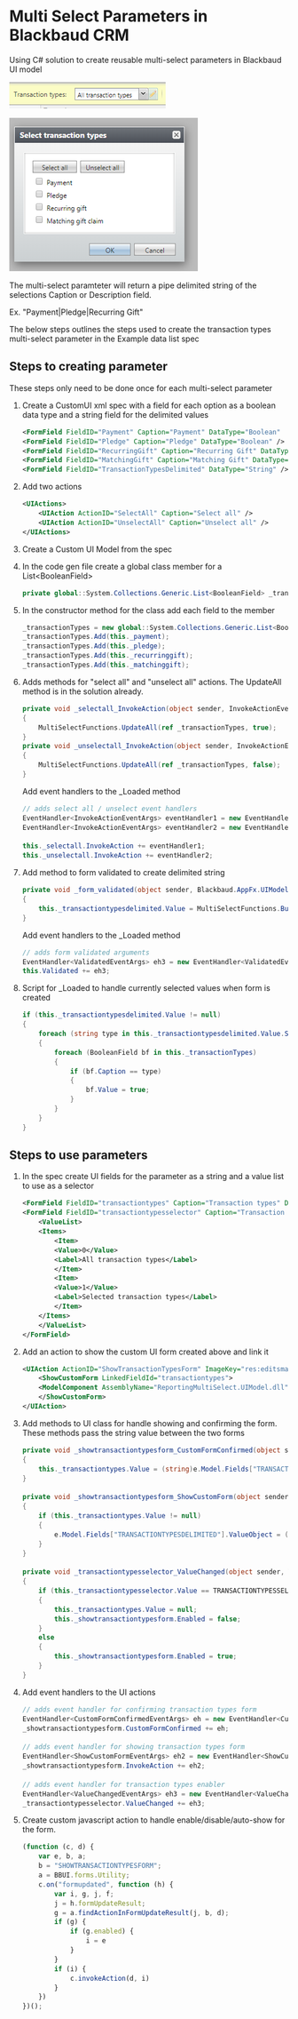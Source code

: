 # Multi Select Parameters in Blackbaud CRM

Using C# solution to create reusable multi-select parameters in Blackbaud UI model

![Alt text](/img/selector.png "Transaction Types selector")

![Alt text](/img/TransactionTypesMultiSelect.png "Multi select form")

The multi-select paramteter will return a pipe delimited string of the selections Caption or Description field.

Ex. "Payment|Pledge|Recurring Gift"

The below steps outlines the steps used to create the transaction types multi-select parameter in the Example data list spec

## Steps to creating parameter

These steps only need to be done once for each multi-select parameter

1. Create a CustomUI xml spec with a field for each option as a boolean data type and a string field for the delimited values

    ```xml
    <FormField FieldID="Payment" Caption="Payment" DataType="Boolean"  />
    <FormField FieldID="Pledge" Caption="Pledge" DataType="Boolean" />
    <FormField FieldID="RecurringGift" Caption="Recurring Gift" DataType="Boolean"/>
    <FormField FieldID="MatchingGift" Caption="Matching Gift" DataType="Boolean" />
    <FormField FieldID="TransactionTypesDelimited" DataType="String" />
    ```

2. Add two actions

    ```xml
    <UIActions>
        <UIAction ActionID="SelectAll" Caption="Select all" />
        <UIAction ActionID="UnselectAll" Caption="Unselect all" />
    </UIActions>
    ```

3. Create a Custom UI Model from the spec
4. In the code gen file create a global class member for a List\<BooleanField\>

    ```C#
    private global::System.Collections.Generic.List<BooleanField> _transactionTypes;
    ```

5. In the constructor method for the class add each field to the member

    ```C#
    _transactionTypes = new global::System.Collections.Generic.List<BooleanField>();
    _transactionTypes.Add(this._payment);
    _transactionTypes.Add(this._pledge);
    _transactionTypes.Add(this._recurringgift);
    _transactionTypes.Add(this._matchinggift);
    ```

6. Adds methods for "select all" and "unselect all" actions. The UpdateAll method is in the solution already.

    ```C#
    private void _selectall_InvokeAction(object sender, InvokeActionEventArgs e)
    {
        MultiSelectFunctions.UpdateAll(ref _transactionTypes, true);
    }
    private void _unselectall_InvokeAction(object sender, InvokeActionEventArgs e)
    {
        MultiSelectFunctions.UpdateAll(ref _transactionTypes, false);
    }
    ```

    Add event handlers to the _Loaded method

    ```C#
    // adds select all / unselect event handlers
    EventHandler<InvokeActionEventArgs> eventHandler1 = new EventHandler<InvokeActionEventArgs>(this._selectall_InvokeAction);
    EventHandler<InvokeActionEventArgs> eventHandler2 = new EventHandler<InvokeActionEventArgs>(this._unselectall_InvokeAction);

    this._selectall.InvokeAction += eventHandler1;
    this._unselectall.InvokeAction += eventHandler2;  
    ```

7. Add method to form validated to create delimited string

    ```C#
    private void _form_validated(object sender, Blackbaud.AppFx.UIModeling.Core.ValidatedEventArgs e)
    {
        this._transactiontypesdelimited.Value = MultiSelectFunctions.BuildPipeDelimitedString(_transactionTypes);
    }
    ```

    Add event handlers to the _Loaded method

    ```C#
    // adds form validated arguments
    EventHandler<ValidatedEventArgs> eh3 = new EventHandler<ValidatedEventArgs>(this._form_validated);
    this.Validated += eh3;
    ```

8. Script for _Loaded to handle currently selected values when form is created

    ```C#
    if (this._transactiontypesdelimited.Value != null)
    {
        foreach (string type in this._transactiontypesdelimited.Value.Split('|'))
        {
            foreach (BooleanField bf in this._transactionTypes)
            {
                if (bf.Caption == type)
                {
                    bf.Value = true;
                }
            }
        }
    }
    ```

## Steps to use parameters

1. In the spec create UI fields for the parameter as a string and a value list to use as a selector

    ```xml
    <FormField FieldID="transactiontypes" Caption="Transaction types" DataType="String" AvailableToClient="false" />
    <FormField FieldID="transactiontypesselector" Caption="Transaction types" DefaultValueText="0" Required="true" Enable="False" >
        <ValueList>
        <Items>
            <Item>
            <Value>0</Value>
            <Label>All transaction types</Label>
            </Item>
            <Item>
            <Value>1</Value>
            <Label>Selected transaction types</Label>
            </Item>
        </Items>
        </ValueList>
    </FormField>
    ```

2. Add an action to show the custom UI form created above and link it

    ```xml
    <UIAction ActionID="ShowTransactionTypesForm" ImageKey="res:editsmall" AvailableToClient="false">
        <ShowCustomForm LinkedFieldId="transactiontypes">
        <ModelComponent AssemblyName="ReportingMultiSelect.UIModel.dll" ClassName="ReportingMultiSelect.UIModel.MultiSelectTransactionTypesUIModel" />
        </ShowCustomForm>
    </UIAction>
    ```

3. Add methods to UI class for handle showing and confirming the form. These methods pass the string value between the two forms

    ```c#
    private void _showtransactiontypesform_CustomFormConfirmed(object sender, Blackbaud.AppFx.UIModeling.Core.CustomFormConfirmedEventArgs e)
    {
        this._transactiontypes.Value = (string)e.Model.Fields["TRANSACTIONTYPESDELIMITED"].ValueObject;
    }

    private void _showtransactiontypesform_ShowCustomForm(object sender, Blackbaud.AppFx.UIModeling.Core.ShowCustomFormEventArgs e)
    {
        if (this._transactiontypes.Value != null)
        {
            e.Model.Fields["TRANSACTIONTYPESDELIMITED"].ValueObject = (object)this._transactiontypes.Value;
        }
    }

    private void _transactiontypesselector_ValueChanged(object sender, ValueChangedEventArgs e)
    {
        if (this._transactiontypesselector.Value == TRANSACTIONTYPESSELECTORS.AllTransactionTypes)
        {
            this._transactiontypes.Value = null;
            this._showtransactiontypesform.Enabled = false;
        }
        else
        {
            this._showtransactiontypesform.Enabled = true;
        }
    }
    ```

4. Add event handlers to the UI actions

    ```C#
    // adds event handler for confirming transaction types form
    EventHandler<CustomFormConfirmedEventArgs> eh = new EventHandler<CustomFormConfirmedEventArgs>(this._showtransactiontypesform_CustomFormConfirmed);
    _showtransactiontypesform.CustomFormConfirmed += eh;

    // adds event handler for showing transaction types form
    EventHandler<ShowCustomFormEventArgs> eh2 = new EventHandler<ShowCustomFormEventArgs>(this._showtransactiontypesform_ShowCustomForm);
    _showtransactiontypesform.InvokeAction += eh2;

    // adds event handler for transaction types enabler
    EventHandler<ValueChangedEventArgs> eh3 = new EventHandler<ValueChangedEventArgs>(this._transactiontypesselector_ValueChanged);
    _transactiontypesselector.ValueChanged += eh3;
    ```

5. Create custom javascript action to handle enable/disable/auto-show for the form.

    ```javascript
    (function (c, d) {
        var e, b, a;
        b = "SHOWTRANSACTIONTYPESFORM";
        a = BBUI.forms.Utility;
        c.on("formupdated", function (h) {
            var i, g, j, f;
            j = h.formUpdateResult;
            g = a.findActionInFormUpdateResult(j, b, d);
            if (g) {
                if (g.enabled) {
                    i = e
                }
            }
            if (i) {
                c.invokeAction(d, i)
            }
        })
    })();
    ```
